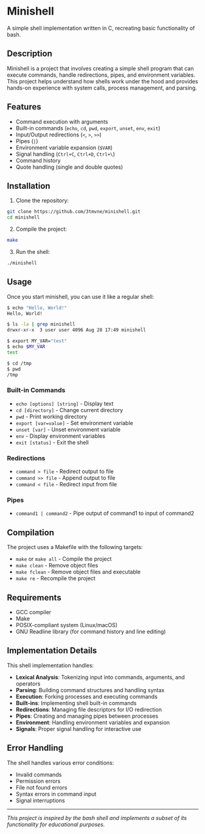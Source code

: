# Minishell

A simple shell implementation written in C, recreating basic functionality of bash.

## Description

Minishell is a project that involves creating a simple shell program that can execute commands, handle redirections, pipes, and environment variables. This project helps understand how shells work under the hood and provides hands-on experience with system calls, process management, and parsing.

## Features

- Command execution with arguments
- Built-in commands (`echo`, `cd`, `pwd`, `export`, `unset`, `env`, `exit`)
- Input/Output redirections (`<`, `>`, `>>`)
- Pipes (`|`)
- Environment variable expansion (`$VAR`)
- Signal handling (`Ctrl+C`, `Ctrl+D`, `Ctrl+\`)
- Command history
- Quote handling (single and double quotes)

## Installation

1. Clone the repository:
```bash
git clone https://github.com/3tmvne/minishell.git
cd minishell
```

2. Compile the project:
```bash
make
```

3. Run the shell:
```bash
./minishell
```

## Usage

Once you start minishell, you can use it like a regular shell:

```bash
$ echo "Hello, World!"
Hello, World!

$ ls -la | grep minishell
drwxr-xr-x  3 user user 4096 Aug 28 17:49 minishell

$ export MY_VAR="test"
$ echo $MY_VAR
test

$ cd /tmp
$ pwd
/tmp
```

### Built-in Commands

- `echo [options] [string]` - Display text
- `cd [directory]` - Change current directory
- `pwd` - Print working directory
- `export [var=value]` - Set environment variable
- `unset [var]` - Unset environment variable
- `env` - Display environment variables
- `exit [status]` - Exit the shell

### Redirections

- `command > file` - Redirect output to file
- `command >> file` - Append output to file
- `command < file` - Redirect input from file

### Pipes

- `command1 | command2` - Pipe output of command1 to input of command2

## Compilation

The project uses a Makefile with the following targets:

- `make` or `make all` - Compile the project
- `make clean` - Remove object files
- `make fclean` - Remove object files and executable
- `make re` - Recompile the project

## Requirements

- GCC compiler
- Make
- POSIX-compliant system (Linux/macOS)
- GNU Readline library (for command history and line editing)

## Implementation Details

This shell implementation handles:

- **Lexical Analysis**: Tokenizing input into commands, arguments, and operators
- **Parsing**: Building command structures and handling syntax
- **Execution**: Forking processes and executing commands
- **Built-ins**: Implementing shell built-in commands
- **Redirections**: Managing file descriptors for I/O redirection
- **Pipes**: Creating and managing pipes between processes
- **Environment**: Handling environment variables and expansion
- **Signals**: Proper signal handling for interactive use

## Error Handling

The shell handles various error conditions:
- Invalid commands
- Permission errors
- File not found errors
- Syntax errors in command input
- Signal interruptions

---

*This project is inspired by the bash shell and implements a subset of its functionality for educational purposes.*
